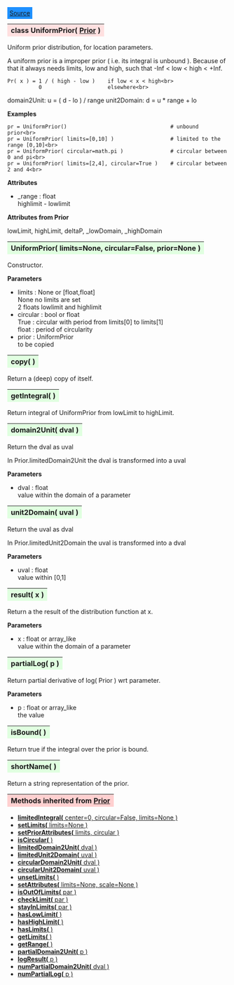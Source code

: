---
---

<div class="button">
  <span style="background-color: DodgerBlue; color: White;  border:5px solid DodgerBlue">
<a href=https://github.com/dokester/BayesicFitting/blob/master/BayesicFitting/source/UniformPrior.py target=_blank>Source</a></span></div>

<a name="UniformPrior"></a>
<table><thead style="background-color:#FFE0E0; width:100%"><tr><th style="text-align:left">
<strong>class UniformPrior(</strong> <a href="./Prior.html">Prior</a> )
</th></tr></thead></table>
<p>

Uniform prior distribution, for location parameters.

A uniform prior is a improper prior ( i.e. its integral is unbound ).
Because of that it always needs limits, low and high, such that
-Inf < low < high < +Inf.

    Pr( x ) = 1 / ( high - low )    if low < x < high<br>
              0                     elsewhere<br>

domain2Unit: u = ( d - lo ) / range
unit2Domain: d = u * range + lo

<b>Examples</b>

    pr = UniformPrior()                                 # unbound prior<br>
    pr = UniformPrior( limits=[0,10] )                  # limited to the range [0,10]<br>
    pr = UniformPrior( circular=math.pi )               # circular between 0 and pi<br>
    pr = UniformPrior( limits=[2,4], circular=True )    # circular between 2 and 4<br>

<b>Attributes</b>

* _range  :  float<br>
    highlimit - lowlimit<br>

<b>Attributes from Prior</b>

lowLimit, highLimit, deltaP, _lowDomain, _highDomain



<a name="UniformPrior"></a>
<table><thead style="background-color:#E0FFE0; width:100%"><tr><th style="text-align:left">
<strong>UniformPrior(</strong> limits=None, circular=False, prior=None )
</th></tr></thead></table>
<p>

Constructor.

<b>Parameters</b>

* limits  :  None or [float,float]<br>
    None    no limits are set<br>
    2 floats    lowlimit and highlimit<br>
* circular  :  bool or float<br>
    True : circular with period from limits[0] to limits[1]<br>
    float : period of circularity<br>
* prior  :  UniformPrior<br>
    to be copied

<a name="copy"></a>
<table><thead style="background-color:#E0FFE0; width:100%"><tr><th style="text-align:left">
<strong>copy(</strong> )
</th></tr></thead></table>
<p>
Return a (deep) copy of itself. 

<a name="getIntegral"></a>
<table><thead style="background-color:#E0FFE0; width:100%"><tr><th style="text-align:left">
<strong>getIntegral(</strong> ) 
</th></tr></thead></table>
<p>

Return integral of UniformPrior from lowLimit to highLimit.

<a name="domain2Unit"></a>
<table><thead style="background-color:#E0FFE0; width:100%"><tr><th style="text-align:left">
<strong>domain2Unit(</strong> dval )
</th></tr></thead></table>
<p>

Return the dval as uval

In Prior.limitedDomain2Unit the dval is transformed into a uval

<b>Parameters</b>

* dval  :  float<br>
    value within the domain of a parameter<br>


<a name="unit2Domain"></a>
<table><thead style="background-color:#E0FFE0; width:100%"><tr><th style="text-align:left">
<strong>unit2Domain(</strong> uval )
</th></tr></thead></table>
<p>

Return the uval as dval

In Prior.limitedUnit2Domain the uval is transformed into a dval

<b>Parameters</b>

* uval  :  float<br>
    value within [0,1]<br>


<a name="result"></a>
<table><thead style="background-color:#E0FFE0; width:100%"><tr><th style="text-align:left">
<strong>result(</strong> x )
</th></tr></thead></table>
<p>

Return a the result of the distribution function at x.

<b>Parameters</b>

* x  :  float or array_like<br>
    value within the domain of a parameter<br>


<a name="partialLog"></a>
<table><thead style="background-color:#E0FFE0; width:100%"><tr><th style="text-align:left">
<strong>partialLog(</strong> p )
</th></tr></thead></table>
<p>

Return partial derivative of log( Prior ) wrt parameter.

<b>Parameters</b>

* p  :  float or array_like<br>
    the value<br>


<a name="isBound"></a>
<table><thead style="background-color:#E0FFE0; width:100%"><tr><th style="text-align:left">
<strong>isBound(</strong> )
</th></tr></thead></table>
<p>
Return true if the integral over the prior is bound. 

<a name="shortName"></a>
<table><thead style="background-color:#E0FFE0; width:100%"><tr><th style="text-align:left">
<strong>shortName(</strong> )
</th></tr></thead></table>
<p>
Return a string representation of the prior. 

<table><thead style="background-color:#FFD0D0; width:100%"><tr><th style="text-align:left">
<strong>Methods inherited from</strong> <a href="./Prior.html">Prior</a></th></tr></thead></table>


* [<strong>limitedIntegral(</strong> center=0, circular=False, limits=None ) ](./Prior.md#limitedIntegral)
* [<strong>setLimits(</strong> limits=None )](./Prior.md#setLimits)
* [<strong>setPriorAttributes(</strong> limits, circular ) ](./Prior.md#setPriorAttributes)
* [<strong>isCircular(</strong> ) ](./Prior.md#isCircular)
* [<strong>limitedDomain2Unit(</strong> dval ) ](./Prior.md#limitedDomain2Unit)
* [<strong>limitedUnit2Domain(</strong> uval ) ](./Prior.md#limitedUnit2Domain)
* [<strong>circularDomain2Unit(</strong> dval ) ](./Prior.md#circularDomain2Unit)
* [<strong>circularUnit2Domain(</strong> uval ) ](./Prior.md#circularUnit2Domain)
* [<strong>unsetLimits(</strong> )](./Prior.md#unsetLimits)
* [<strong>setAttributes(</strong> limits=None, scale=None ) ](./Prior.md#setAttributes)
* [<strong>isOutOfLimits(</strong> par )](./Prior.md#isOutOfLimits)
* [<strong>checkLimit(</strong> par )](./Prior.md#checkLimit)
* [<strong>stayInLimits(</strong> par )](./Prior.md#stayInLimits)
* [<strong>hasLowLimit(</strong> )](./Prior.md#hasLowLimit)
* [<strong>hasHighLimit(</strong> )](./Prior.md#hasHighLimit)
* [<strong>hasLimits(</strong> )](./Prior.md#hasLimits)
* [<strong>getLimits(</strong> )](./Prior.md#getLimits)
* [<strong>getRange(</strong> )](./Prior.md#getRange)
* [<strong>partialDomain2Unit(</strong> p )](./Prior.md#partialDomain2Unit)
* [<strong>logResult(</strong> p ) ](./Prior.md#logResult)
* [<strong>numPartialDomain2Unit(</strong> dval )](./Prior.md#numPartialDomain2Unit)
* [<strong>numPartialLog(</strong> p )](./Prior.md#numPartialLog)
